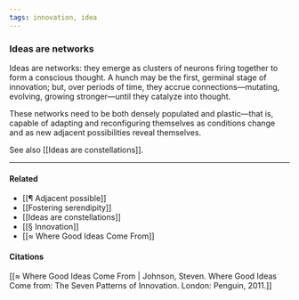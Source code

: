 ```yaml
---
tags: innovation, idea
---
```

### Ideas are networks
Ideas are networks: they emerge as clusters of neurons firing together to form a conscious thought. A hunch may be the first, germinal stage of innovation; but, over periods of time, they accrue connections—mutating, evolving, growing stronger—until they catalyze into thought.

These networks need to be both densely populated and plastic—that is, capable of adapting and reconfiguring themselves as conditions change and as new adjacent possibilities reveal themselves.

See also [[Ideas are constellations]].

---

#### Related
-   [[¶ Adjacent possible]]
-   [[Fostering serendipity]]
-   [[Ideas are constellations]]
-   [[§ Innovation]]
-   [[≈ Where Good Ideas Come From]]

#### Citations

[[≈ Where Good Ideas Come From | Johnson, Steven. Where Good Ideas Come from: The Seven Patterns of Innovation. London: Penguin, 2011.]]